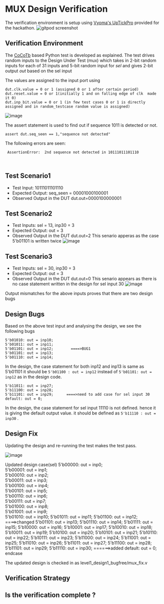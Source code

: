 # MUX Design Verification

The verification environment is setup using [Vyoma's UpTickPro](https://vyomasystems.com) provided for the hackathon.
![gitpod screenshot](https://user-images.githubusercontent.com/92357357/180269862-b4acdb6d-cfe1-4da7-bf00-b5ace04ed753.PNG)


## Verification Environment

The [CoCoTb](https://www.cocotb.org/) based Python test is developed as explained. The test drives random inputs to the Design Under Test (mux) which takes in 2-bit random inputs for each of 31 inputs and 5-bit random input for *sel* and gives 2-bit output *out* based on the sel input

The values are assigned to the input port using 
```
dut.clk.value = 0 or 1 (assigned 0 or 1 after certain period)
dut.reset.value = 0 or 1(initially 1 and on falling edge of clk  made it 0)
dut.inp_bit.value = 0 or 1 (in few test cases 0 or 1 is directly assigned and in random_testcase random value is assigned)
```
![image](https://user-images.githubusercontent.com/92357357/180451668-6fbb6f76-e0c0-4fa4-9564-22dce3d9a415.png)


The assert statement is used to find out if sequence 1011 is detected or not.
```
assert dut.seq_seen == 1,"sequence not detected"
```

The following errors are seen:
```
 AssertionError:  2nd sequence not detected in 10111011101110
                    
 
```
## Test Scenario1 
- Test Input: 10111011101110
- Expected Output: seq_seen = 00001000100001 
- Observed Output in the DUT dut.out=0000100000001


## Test Scenario2
- Test Inputs: sel = 13, inp30 = 3
- Expected Output: out = 3
- Observed Output in the DUT dut.out=2
This senario apperas as the case 5'b01101 is written twice 
![image](https://user-images.githubusercontent.com/92357357/180450194-9fa55a6c-99a0-4405-a923-dfba6dad74ef.png)

## Test Scenario3
- Test Inputs: sel = 30, inp30 = 3
- Expected Output: out = 3
- Observed Output in the DUT dut.out=0
This senario appears as there is no case statement written in the design for sel input 30
![image](https://user-images.githubusercontent.com/92357357/180450456-7a4cb88b-e9e8-4092-8d2f-60780da9bec2.png)


Output mismatches for the above inputs proves that there are two design bugs

## Design Bugs
Based on the above test input and analysing the design, we see the following bugs

```
5'b01010: out = inp10;
5'b01011: out = inp11;
5'b01101: out = inp12;        ====>BUG1
5'b01101: out = inp13;
5'b01110: out = inp14;
```
In the  design, the case statement for both inp12 and inp13 is same as 5'b01101  it should be ``5'b01100 : out = inp12`` instead of ``5'b01101: out = inp12`` as in the design code. 

```
5'b11011: out = inp27;
5'b11100: out = inp28;
5'b11101: out = inp29;      ====>need to add case for sel input 30
default: out = 0;
```
In the  design, the case statement for sel input 11110 is not defined. hence it is giving the default output value.  it should be defined as ``5'b11110 : out = inp30`` . 


## Design Fix
Updating the design and re-running the test makes the test pass.

![image](https://user-images.githubusercontent.com/92357357/180451446-7e2b312a-49a6-4f17-ae8e-e74065a34447.png)


Updated design
 case(sel)
      5'b00000: out = inp0;  
      5'b00001: out = inp1;  
      5'b00010: out = inp2;  
      5'b00011: out = inp3;  
      5'b00100: out = inp4;  
      5'b00101: out = inp5;  
      5'b00110: out = inp6;  
      5'b00111: out = inp7;  
      5'b01000: out = inp8;  
      5'b01001: out = inp9;  
      5'b01010: out = inp10;
      5'b01011: out = inp11;
      5'b01100: out = inp12;       ====>changed
      5'b01101: out = inp13;
      5'b01110: out = inp14;
      5'b01111: out = inp15;
      5'b10000: out = inp16;
      5'b10001: out = inp17;
      5'b10010: out = inp18;
      5'b10011: out = inp19;
      5'b10100: out = inp20;
      5'b10101: out = inp21;
      5'b10110: out = inp22;
      5'b10111: out = inp23;
      5'b11000: out = inp24;
      5'b11001: out = inp25;
      5'b11010: out = inp26;
      5'b11011: out = inp27;
      5'b11100: out = inp28;
      5'b11101: out = inp29;
      5'b11110: out = inp30;     ======>added
      default: out = 0;
    endcase
    
    


The updated design is checked in as level1_design1_bugfree/mux_fix.v

## Verification Strategy

## Is the verification complete ?
